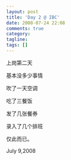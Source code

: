 ```yaml
---
layout: post
title: 'Day 2 @ IBC'
date: 2008-07-24 22:08
comments: true
category: 
tagline: 
tags: []
---
```

    

上岗第二天

基本没多少事情

吹了一天空调

吃了三餐饭

发了几张餐券

录入了几个排班

仅此而已。

July 9,2008
